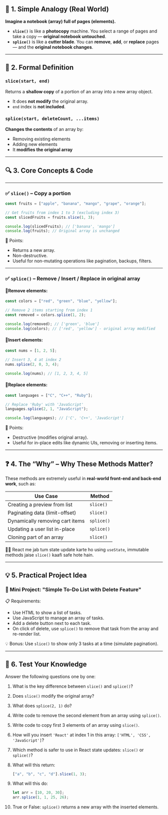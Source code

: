 ## 🧠 1. Simple Analogy (Real World)

**Imagine a notebook (array) full of pages (elements).**

- **`slice()`** is like a **photocopy** machine. You select a range of pages and take a copy — **original notebook untouched**.
- **`splice()`** is like a **cutter blade**. You can **remove**, **add**, or **replace** pages — and the **original notebook changes**.

---

## 📘 2. Formal Definition

### `slice(start, end)`

Returns a **shallow copy** of a portion of an array into a new array object.

- It does **not modify** the original array.
- `end` index is **not included**.

### `splice(start, deleteCount, ...items)`

**Changes the contents** of an array by:

- Removing existing elements
- Adding new elements
- It **modifies the original array**

---

## 🔍 3. Core Concepts & Code

---

### ✅ `slice()` – Copy a portion

```js
const fruits = ["apple", "banana", "mango", "grape", "orange"];

// Get fruits from index 1 to 3 (excluding index 3)
const slicedFruits = fruits.slice(1, 3);

console.log(slicedFruits); // ['banana', 'mango']
console.log(fruits); // Original array is unchanged
```

📌 Points:

- Returns a new array.
- Non-destructive.
- Useful for non-mutating operations like pagination, backups, filters.

---

### ✅ `splice()` – Remove / Insert / Replace in original array

#### 🔸Remove elements:

```js
const colors = ["red", "green", "blue", "yellow"];

// Remove 2 items starting from index 1
const removed = colors.splice(1, 2);

console.log(removed); // ['green', 'blue']
console.log(colors); // ['red', 'yellow'] - original array modified
```

#### 🔸Insert elements:

```js
const nums = [1, 2, 5];

// Insert 3, 4 at index 2
nums.splice(2, 0, 3, 4);

console.log(nums); // [1, 2, 3, 4, 5]
```

#### 🔸Replace elements:

```js
const languages = ["C", "C++", "Ruby"];

// Replace 'Ruby' with 'JavaScript'
languages.splice(2, 1, "JavaScript");

console.log(languages); // ['C', 'C++', 'JavaScript']
```

📌 Points:

- Destructive (modifies original array).
- Useful for in-place edits like dynamic UIs, removing or inserting items.

---

## ❓ 4. The “Why” – Why These Methods Matter?

These methods are extremely useful in **real-world front-end and back-end work**, such as:

| Use Case                        | Method     |
| ------------------------------- | ---------- |
| Creating a preview from list    | `slice()`  |
| Paginating data (limit-offset)  | `slice()`  |
| Dynamically removing cart items | `splice()` |
| Updating a user list in-place   | `splice()` |
| Cloning part of an array        | `slice()`  |

🧑‍💻 React me jab tum state update karte ho using `useState`, immutable methods jaise `slice()` kaafi safe hote hain.

---

## 💡 5. Practical Project Idea

### 🔧 Mini Project: "Simple To-Do List with Delete Feature"

📋 Requirements:

- Use HTML to show a list of tasks.
- Use JavaScript to manage an array of tasks.
- Add a delete button next to each task.
- On click of delete, use `splice()` to remove that task from the array and re-render list.

💡 Bonus: Use `slice()` to show only 3 tasks at a time (simulate pagination).

---

## 🧪 6. Test Your Knowledge

Answer the following questions one by one:

1. What is the key difference between `slice()` and `splice()`?
2. Does `slice()` modify the original array?
3. What does `splice(2, 1)` do?
4. Write code to remove the second element from an array using `splice()`.
5. Write code to copy first 3 elements of an array using `slice()`.
6. How will you insert `'React'` at index 1 in this array: `['HTML', 'CSS', 'JavaScript']`?
7. Which method is safer to use in React state updates: `slice()` or `splice()`?
8. What will this return:

   ```js
   ["a", "b", "c", "d"].slice(1, 3);
   ```

9. What will this do:

   ```js
   let arr = [10, 20, 30];
   arr.splice(1, 1, 25, 26);
   ```

10. True or False: `splice()` returns a new array with the inserted elements.
